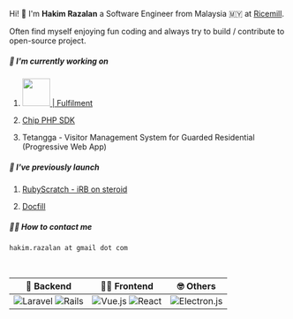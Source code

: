 <!--
**h2akim/h2akim** is a ✨ _special_ ✨ repository because its `README.md` (this file) appears on your GitHub profile.

Here are some ideas to get you started:

- 🔭 I’m currently working on ...
- 🌱 I’m currently learning ...
- 👯 I’m looking to collaborate on ...
- 🤔 I’m looking for help with ...
- 💬 Ask me about ...
- 📫 How to reach me: ...
- 😄 Pronouns: ...
- ⚡ Fun fact: ...
-->



Hi! 👋 I'm **Hakim Razalan** a Software Engineer from Malaysia 🇲🇾 at [Ricemill].

Often find myself enjoying fun coding and always try to build / contribute to open-source project.


##### 🔨  I'm currently working on

1. [<img src="https://ricemill.co/assets/logo/logo_ricemill_full_large_2022.svg" width="50"> | Fulfilment](https://ricemill.co)

2. [Chip PHP SDK](https://github.com/h2akim/chip-php-sdk)

3. Tetangga - Visitor Management System for Guarded Residential (Progressive Web App)
   

##### 🚀  I've previously launch

1. [RubyScratch - iRB on steroid](https://www.producthunt.com/products/rubyscratch)
   
2. [Docfill](https://www.producthunt.com/products/docfill)
   

##### 🤙🏻  How to contact me
`hakim.razalan at gmail dot com`

<br />

| 🤖  Backend | 💃🏻  Frontend | 🤓 Others |
|------------|--------------|-----------|
| ![Laravel](https://img.shields.io/badge/laravel-%23FF2D20.svg?style=plastic&logo=laravel&logoColor=white) ![Rails](https://img.shields.io/badge/rails-%23CC0000.svg?style=plastic&logo=ruby-on-rails&logoColor=white) | ![Vue.js](https://img.shields.io/badge/-Vue.js-%232c3e50?style=plastic&logo=vuedotjs) ![React](https://img.shields.io/badge/react-%2320232a.svg?style=plastic&logo=react&logoColor=%2361DAFB) | ![Electron.js](https://img.shields.io/badge/Electron-191970?style=plastic&logo=Electron&logoColor=white) |


[Ricemill]: <https://ricemill.co>

